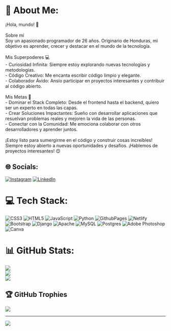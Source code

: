 # 💫 About Me:
¡Hola, mundo! 👋<br><br>Sobre mí<br>Soy un apasionado programador de 26 años. Originario de Honduras, mi objetivo es aprender, crecer y destacar en el mundo de la tecnología.<br><br>Mis Superpoderes 💻<br>- Curiosidad Infinita: Siempre estoy explorando nuevas tecnologías y metodologías.<br>- Código Creativo: Me encanta escribir código limpio y elegante.<br>- Colaborador Ávido: Ansío participar en proyectos interesantes y contribuir al código abierto.<br><br>Mis Metas 🚀<br>- Dominar el Stack Completo: Desde el frontend hasta el backend, quiero ser un experto en todas las capas.<br>- Crear Soluciones Impactantes: Sueño con desarrollar aplicaciones que resuelvan problemas reales y mejoren la vida de las personas.<br>- Conectar con la Comunidad: Me emociona colaborar con otros desarrolladores y aprender juntos.<br><br>¡Estoy listo para sumergirme en el código y construir cosas increíbles! Siempre estoy abierto a nuevas oportunidades y desafíos. ¡Hablemos de proyectos interesantes! 😊


## 🌐 Socials:
[![Instagram](https://img.shields.io/badge/Instagram-%23E4405F.svg?logo=Instagram&logoColor=white)](https://instagram.com/https://www.instagram.com/dear_cruz/) [![LinkedIn](https://img.shields.io/badge/LinkedIn-%230077B5.svg?logo=linkedin&logoColor=white)](https://linkedin.com/in/https://www.linkedin.com/in/fromthecross/) 

# 💻 Tech Stack:
![CSS3](https://img.shields.io/badge/css3-%231572B6.svg?style=for-the-badge&logo=css3&logoColor=white) ![HTML5](https://img.shields.io/badge/html5-%23E34F26.svg?style=for-the-badge&logo=html5&logoColor=white) ![JavaScript](https://img.shields.io/badge/javascript-%23323330.svg?style=for-the-badge&logo=javascript&logoColor=%23F7DF1E) ![Python](https://img.shields.io/badge/python-3670A0?style=for-the-badge&logo=python&logoColor=ffdd54) ![GithubPages](https://img.shields.io/badge/github%20pages-121013?style=for-the-badge&logo=github&logoColor=white) ![Netlify](https://img.shields.io/badge/netlify-%23000000.svg?style=for-the-badge&logo=netlify&logoColor=#00C7B7) ![Bootstrap](https://img.shields.io/badge/bootstrap-%238511FA.svg?style=for-the-badge&logo=bootstrap&logoColor=white) ![Django](https://img.shields.io/badge/django-%23092E20.svg?style=for-the-badge&logo=django&logoColor=white) ![Apache](https://img.shields.io/badge/apache-%23D42029.svg?style=for-the-badge&logo=apache&logoColor=white) ![MySQL](https://img.shields.io/badge/mysql-%2300000f.svg?style=for-the-badge&logo=mysql&logoColor=white) ![Postgres](https://img.shields.io/badge/postgres-%23316192.svg?style=for-the-badge&logo=postgresql&logoColor=white) ![Adobe Photoshop](https://img.shields.io/badge/adobe%20photoshop-%2331A8FF.svg?style=for-the-badge&logo=adobe%20photoshop&logoColor=white) ![Canva](https://img.shields.io/badge/Canva-%2300C4CC.svg?style=for-the-badge&logo=Canva&logoColor=white)
# 📊 GitHub Stats:
![](https://github-readme-stats.vercel.app/api?username=fromthecross&theme=synthwave&hide_border=false&include_all_commits=false&count_private=false)<br/>
![](https://github-readme-streak-stats.herokuapp.com/?user=fromthecross&theme=synthwave&hide_border=false)<br/>
![](https://github-readme-stats.vercel.app/api/top-langs/?username=fromthecross&theme=synthwave&hide_border=false&include_all_commits=false&count_private=false&layout=compact)

## 🏆 GitHub Trophies
![](https://github-profile-trophy.vercel.app/?username=fromthecross&theme=buddhism&no-frame=true&no-bg=true&margin-w=4)

---
[![](https://visitcount.itsvg.in/api?id=fromthecross&icon=0&color=0)](https://visitcount.itsvg.in)

<!-- Proudly created with GPRM ( https://gprm.itsvg.in ) -->
